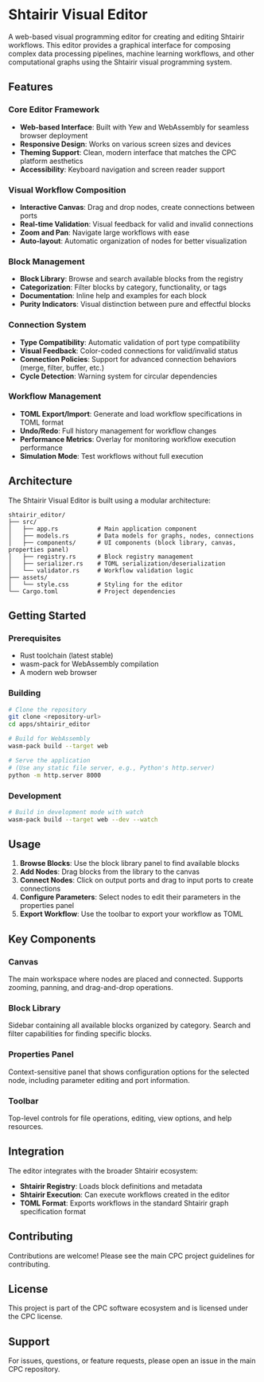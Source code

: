 # Shtairir Visual Editor

A web-based visual programming editor for creating and editing Shtairir workflows. This editor provides a graphical interface for composing complex data processing pipelines, machine learning workflows, and other computational graphs using the Shtairir visual programming system.

## Features

### Core Editor Framework
- **Web-based Interface**: Built with Yew and WebAssembly for seamless browser deployment
- **Responsive Design**: Works on various screen sizes and devices
- **Theming Support**: Clean, modern interface that matches the CPC platform aesthetics
- **Accessibility**: Keyboard navigation and screen reader support

### Visual Workflow Composition
- **Interactive Canvas**: Drag and drop nodes, create connections between ports
- **Real-time Validation**: Visual feedback for valid and invalid connections
- **Zoom and Pan**: Navigate large workflows with ease
- **Auto-layout**: Automatic organization of nodes for better visualization

### Block Management
- **Block Library**: Browse and search available blocks from the registry
- **Categorization**: Filter blocks by category, functionality, or tags
- **Documentation**: Inline help and examples for each block
- **Purity Indicators**: Visual distinction between pure and effectful blocks

### Connection System
- **Type Compatibility**: Automatic validation of port type compatibility
- **Visual Feedback**: Color-coded connections for valid/invalid status
- **Connection Policies**: Support for advanced connection behaviors (merge, filter, buffer, etc.)
- **Cycle Detection**: Warning system for circular dependencies

### Workflow Management
- **TOML Export/Import**: Generate and load workflow specifications in TOML format
- **Undo/Redo**: Full history management for workflow changes
- **Performance Metrics**: Overlay for monitoring workflow execution performance
- **Simulation Mode**: Test workflows without full execution

## Architecture

The Shtairir Visual Editor is built using a modular architecture:

```
shtairir_editor/
├── src/
│   ├── app.rs           # Main application component
│   ├── models.rs        # Data models for graphs, nodes, connections
│   ├── components/      # UI components (block library, canvas, properties panel)
│   ├── registry.rs      # Block registry management
│   ├── serializer.rs    # TOML serialization/deserialization
│   └── validator.rs     # Workflow validation logic
├── assets/
│   └── style.css        # Styling for the editor
└── Cargo.toml           # Project dependencies
```

## Getting Started

### Prerequisites

- Rust toolchain (latest stable)
- wasm-pack for WebAssembly compilation
- A modern web browser

### Building

```bash
# Clone the repository
git clone <repository-url>
cd apps/shtairir_editor

# Build for WebAssembly
wasm-pack build --target web

# Serve the application
# (Use any static file server, e.g., Python's http.server)
python -m http.server 8000
```

### Development

```bash
# Build in development mode with watch
wasm-pack build --target web --dev --watch
```

## Usage

1. **Browse Blocks**: Use the block library panel to find available blocks
2. **Add Nodes**: Drag blocks from the library to the canvas
3. **Connect Nodes**: Click on output ports and drag to input ports to create connections
4. **Configure Parameters**: Select nodes to edit their parameters in the properties panel
5. **Export Workflow**: Use the toolbar to export your workflow as TOML

## Key Components

### Canvas
The main workspace where nodes are placed and connected. Supports zooming, panning, and drag-and-drop operations.

### Block Library
Sidebar containing all available blocks organized by category. Search and filter capabilities for finding specific blocks.

### Properties Panel
Context-sensitive panel that shows configuration options for the selected node, including parameter editing and port information.

### Toolbar
Top-level controls for file operations, editing, view options, and help resources.

## Integration

The editor integrates with the broader Shtairir ecosystem:

- **Shtairir Registry**: Loads block definitions and metadata
- **Shtairir Execution**: Can execute workflows created in the editor
- **TOML Format**: Exports workflows in the standard Shtairir graph specification format

## Contributing

Contributions are welcome! Please see the main CPC project guidelines for contributing.

## License

This project is part of the CPC software ecosystem and is licensed under the CPC license.

## Support

For issues, questions, or feature requests, please open an issue in the main CPC repository.